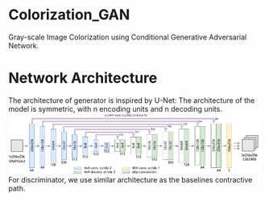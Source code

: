 # Colorization_GAN
Gray-scale Image Colorization using Conditional Generative Adversarial Network.

# Network Architecture
The architecture of generator is inspired by U-Net: The architecture of the model is symmetric, with n encoding units and n decoding units.
![alt text](https://github.com/kundank78/Colorization_GAN/blob/master/unet.png)
For discriminator, we use similar architecture as the baselines contractive path.
